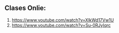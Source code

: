 ## Clases Onlie:

1. https://www.youtube.com/watch?v=XlkWd17Vw1U
2. https://www.youtube.com/watch?v=Su-0RJyIqrc